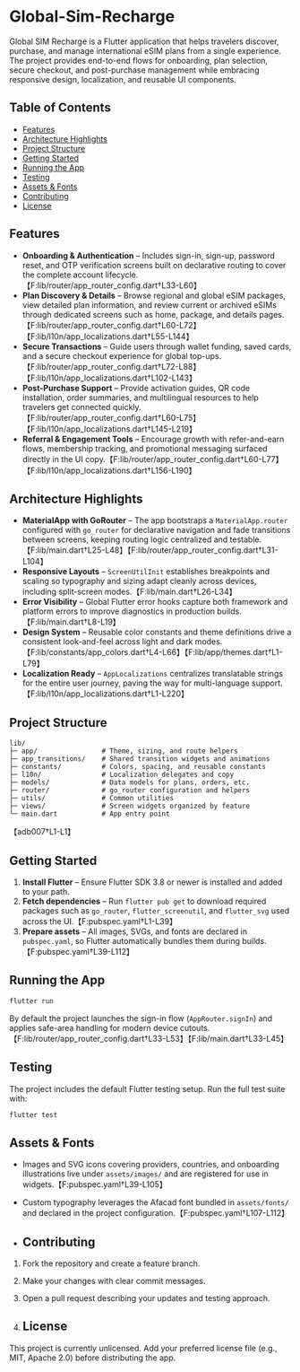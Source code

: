 # Global-Sim-Recharge
Global SIM Recharge is a Flutter application that helps travelers discover, purchase, and manage international eSIM plans from a single experience. The project provides end-to-end flows for onboarding, plan selection, secure checkout, and post-purchase management while embracing responsive design, localization, and reusable UI components.

## Table of Contents
- [Features](#features)
- [Architecture Highlights](#architecture-highlights)
- [Project Structure](#project-structure)
- [Getting Started](#getting-started)
- [Running the App](#running-the-app)
- [Testing](#testing)
- [Assets & Fonts](#assets--fonts)
- [Contributing](#contributing)
- [License](#license)

## Features
- **Onboarding & Authentication** – Includes sign-in, sign-up, password reset, and OTP verification screens built on declarative routing to cover the complete account lifecycle.【F:lib/router/app_router_config.dart†L33-L60】
- **Plan Discovery & Details** – Browse regional and global eSIM packages, view detailed plan information, and review current or archived eSIMs through dedicated screens such as home, package, and details pages.【F:lib/router/app_router_config.dart†L60-L72】【F:lib/l10n/app_localizations.dart†L55-L144】
- **Secure Transactions** – Guide users through wallet funding, saved cards, and a secure checkout experience for global top-ups.【F:lib/router/app_router_config.dart†L72-L88】【F:lib/l10n/app_localizations.dart†L102-L143】
- **Post-Purchase Support** – Provide activation guides, QR code installation, order summaries, and multilingual resources to help travelers get connected quickly.【F:lib/router/app_router_config.dart†L60-L75】【F:lib/l10n/app_localizations.dart†L145-L219】
- **Referral & Engagement Tools** – Encourage growth with refer-and-earn flows, membership tracking, and promotional messaging surfaced directly in the UI copy.【F:lib/router/app_router_config.dart†L60-L77】【F:lib/l10n/app_localizations.dart†L156-L190】

## Architecture Highlights
- **MaterialApp with GoRouter** – The app bootstraps a `MaterialApp.router` configured with `go_router` for declarative navigation and fade transitions between screens, keeping routing logic centralized and testable.【F:lib/main.dart†L25-L48】【F:lib/router/app_router_config.dart†L31-L104】
- **Responsive Layouts** – `ScreenUtilInit` establishes breakpoints and scaling so typography and sizing adapt cleanly across devices, including split-screen modes.【F:lib/main.dart†L26-L34】
- **Error Visibility** – Global Flutter error hooks capture both framework and platform errors to improve diagnostics in production builds.【F:lib/main.dart†L8-L19】
- **Design System** – Reusable color constants and theme definitions drive a consistent look-and-feel across light and dark modes.【F:lib/constants/app_colors.dart†L4-L66】【F:lib/app/themes.dart†L1-L79】
- **Localization Ready** – `AppLocalizations` centralizes translatable strings for the entire user journey, paving the way for multi-language support.【F:lib/l10n/app_localizations.dart†L1-L220】

## Project Structure
```
lib/
├─ app/                # Theme, sizing, and route helpers
├─ app_transitions/    # Shared transition widgets and animations
├─ constants/          # Colors, spacing, and reusable constants
├─ l10n/               # Localization delegates and copy
├─ models/             # Data models for plans, orders, etc.
├─ router/             # go_router configuration and helpers
├─ utils/              # Common utilities
├─ views/              # Screen widgets organized by feature
└─ main.dart           # App entry point
```
【adb007†L1-L1】

## Getting Started
1. **Install Flutter** – Ensure Flutter SDK 3.8 or newer is installed and added to your path.
2. **Fetch dependencies** – Run `flutter pub get` to download required packages such as `go_router`, `flutter_screenutil`, and `flutter_svg` used across the UI.【F:pubspec.yaml†L1-L39】
3. **Prepare assets** – All images, SVGs, and fonts are declared in `pubspec.yaml`, so Flutter automatically bundles them during builds.【F:pubspec.yaml†L39-L112】

## Running the App
```bash
flutter run
```
By default the project launches the sign-in flow (`AppRouter.signIn`) and applies safe-area handling for modern device cutouts.【F:lib/router/app_router_config.dart†L33-L53】【F:lib/main.dart†L33-L45】

## Testing
The project includes the default Flutter testing setup. Run the full test suite with:
```bash
flutter test
```
## Assets & Fonts
- Images and SVG icons covering providers, countries, and onboarding illustrations live under `assets/images/` and are registered for use in widgets.【F:pubspec.yaml†L39-L105】
- Custom typography leverages the Afacad font bundled in `assets/fonts/` and declared in the project configuration.【F:pubspec.yaml†L107-L112】

- ## Contributing
1. Fork the repository and create a feature branch.
2. Make your changes with clear commit messages.
3. Open a pull request describing your updates and testing approach.

4. ## License
This project is currently unlicensed. Add your preferred license file (e.g., MIT, Apache 2.0) before distributing the app.
